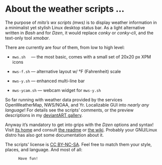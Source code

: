 # About the weather scripts …


The purpose of _mito’s wx scripts (mws)_ is to display weather information in a minimalist yet stylish Linux desktop status bar.  As a light alternative written in _Bash_ and for _Dzen_, it would replace _conky_ or _conky-cli_, and the text-only tool _xmobar_.


There are currently are four of them, from low to high level:

* `mws.sh  ` — the most basic, comes with a small set of 20x20 px XPM icons

* `mws-f.sh` — alternative layout w/ °F (Fahrenheit) scale

* `mws-y.sh` — enhanced multi-line bar

* `mws-ycam.sh` — webcam widget for `mws-y.sh`


So far running with weather data provided by the services OpenWeatherMap, NWS/NOAA, and Yr.  Localizable GUI into _nearly any language_! For details see the scripts’ comments, or the preview descriptions in my [deviantART gallery](http://mitoxd.deviantart.com/gallery/48968202/Scripting "mito's Scripting gallery").


Anyway it’s mandatory to get into grips with the _Dzen_ options and syntax! Visit [its home](http://robm.github.io/dzen/) and consult [the readme](http://dzen.googlecode.com/svn/trunk/README) or [the wiki](https://github.com/robm/dzen/wiki/_pages).  Probably your GNU/Linux distro has also got some documentation about it.


The scripts’ license is [CC BY-NC-SA](https://creativecommons.org/licenses/).  Feel free to match them your style, places, and language.  And most of all:

          Have fun!

